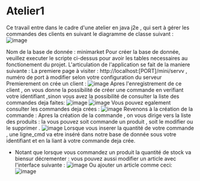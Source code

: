 # Atelier1
Ce travail entre dans le cadre d'une atelier en java j2e , qui sert à gérer les commandes des clients en suivant le diagramme de classe suivant :
![image](https://user-images.githubusercontent.com/85033376/203441725-0d80118c-9333-44dd-9e06-64ba50138f23.png)

Nom de la base de donnée : 
minimarket
Pour créer la base de donnée, veuillez executer le scripte ci-dessus pour avoir les tables necessaires au fonctionement du projet.
L'articulation de l'application se fait de la maniere suivante :
La premiere page à visiter : http://localhost:[PORT]/mini/servv , numéro de port à modifier selon votre configuration du serveur
Premierement on crée un client : 
![image](https://user-images.githubusercontent.com/85033376/203441906-fe155dd5-4a70-4276-8286-77092f8fc8b2.png)
Apres l'enregistrement de ce client , on vous donne la possibilité de créer une commande en verifiant votre identifiant ,sinon vous avez la possibilité de consulter la liste des commandes deja faites:
![image](https://user-images.githubusercontent.com/85033376/203442082-597d0219-f0bf-4547-952a-0da7390e06ae.png)
![image](https://user-images.githubusercontent.com/85033376/203442638-61a4acc2-5e23-46cc-8bd4-1ed39d5c7469.png)
Vous pouvez egalement consulter les commandes deja crées :
![image](https://user-images.githubusercontent.com/85033376/203442766-1cff48ff-8846-4d70-be64-5f738bd24689.png)
Revenons à la création de la commande :
Apres la création de la commande , on vous dirige vers la liste des produits : 
la vous pouvez soit commande un produit , soit le modifier ou le supprimer .
![image](https://user-images.githubusercontent.com/85033376/203442392-e0fd0ef5-61b5-4ffb-84bf-a7ca40c0599c.png)
Lorsque vous inserer la quantité de votre commande , une ligne_cmd va etre inséré dans notre base de donnée sous votre identifiant et en la liant à votre commande deja crée.
* Notant que lorsque vous commandez un produit la quantité de stock va biensur décrementer :
vous pouvez aussi modifier un article avec l'interface suivante :
![image](https://user-images.githubusercontent.com/85033376/203442862-3c4ed00d-2bbf-4921-bb67-07322fa069be.png)
Ou ajouter un article comme ceci:
![image](https://user-images.githubusercontent.com/85033376/203443022-806a27dd-7a35-4dae-bb4f-67f7cf8c5311.png)






